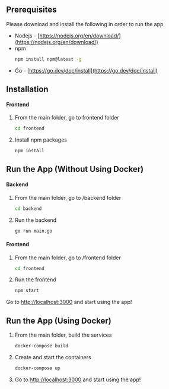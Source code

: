 ## Prerequisites

Please download and install the following in order to run the app
* Nodejs - [https://nodejs.org/en/download/](https://nodejs.org/en/download/)
* npm
    ```sh
    npm install npm@latest -g
    ```
* Go - [https://go.dev/doc/install](https://go.dev/doc/install)


## Installation

#### Frontend
1. From the main folder, go to frontend folder
    ```sh
    cd frontend
    ```
2. Install npm packages
    ```sh
    npm install
    ```


## Run the App (Without Using Docker)

#### Backend
1. From the main folder, go to /backend folder
    ```sh
    cd backend
    ```
2. Run the backend
    ```sh
    go run main.go
    ```
#### Frontend
1. From the main folder, go to /frontend folder
    ```sh
    cd frontend
    ```
2. Run the frontend
    ```sh
    npm start
    ```
Go to [http://localhost:3000](http://localhost:3000) and start using the app!


## Run the App (Using Docker)

1. From the main folder, build the services
    ```sh
    docker-compose build
    ```
2. Create and start the containers
    ```sh
    docker-compose up
    ```
3. Go to [http://localhost:3000](http://localhost:3000) and start using the app!